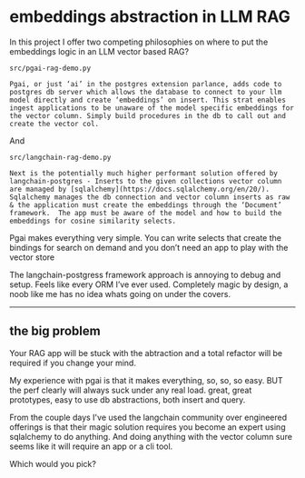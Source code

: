 # embeddings abstraction in LLM RAG

In this project I offer two competing philosophies on where to put the embeddings logic in an LLM vector based RAG?

    src/pgai-rag-demo.py

    Pgai, or just ‘ai’ in the postgres extension parlance, adds code to postgres db server which allows the database to connect to your llm model directly and create ‘embeddings’ on insert. This strat enables ingest applications to be unaware of the model specific embeddings for the vector column. Simply build procedures in the db to call out and create the vector col.

And 

    src/langchain-rag-demo.py

    Next is the potentially much higher performant solution offered by langchain-postgres - Inserts to the given collections vector column are managed by [sqlalchemy](https://docs.sqlalchemy.org/en/20/). Sqlalchemy manages the db connection and vector column inserts as raw & the application must create the embeddings through the ‘Document’ framework.  The app must be aware of the model and how to build the embeddings for cosine similarity selects.  

Pgai makes everything very simple. You can write selects that create the bindings for search on demand and you don’t need an app to play with the vector store

The langchain-postgress framework approach is annoying to debug and setup. Feels like every ORM I’ve ever used. Completely magic by design, a noob like me has no idea whats going on under the covers.

---

## the big problem 

Your RAG app will be stuck with the abtraction and a total refactor will be required if you change your mind.

My experience with pgai is that it makes everything, so, so, so easy. BUT the perf clearly will always suck under any real load. great, great prototypes, easy to use db abstractions, both insert and query.

From the couple days I've used the langchain community over engineered offerings is that their magic solution requires you become an expert using sqlalchemy to do anything. And doing anything with the vector column sure seems like it will require an app or a cli tool.

Which would you pick?
